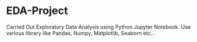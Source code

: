 # EDA-Project
Carried Out Exploratory Data Analysis using Python Jupyter Notebook. Use various library like Pandas, Numpy, Matplotlib, Seaborn etc...
